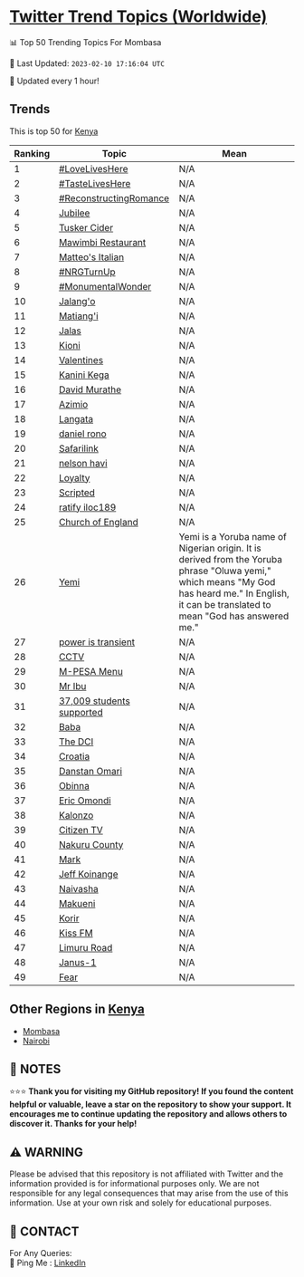 [Twitter Trend Topics (Worldwide)](https://github.com/ErcinDedeoglu/Twitter-Trend-Topics)
==========


📊 Top 50 Trending Topics For Mombasa

📆 Last Updated: `2023-02-10 17:16:04 UTC`

🔧 Updated every 1 hour!


## Trends

This is top 50 for [Kenya](</Kenya>)

| Ranking | Topic | Mean |
| ------- | ------------ | ------------ |
| 1 | [#LoveLivesHere](http://twitter.com/search?q=%23LoveLivesHere) | N/A |
| 2 | [#TasteLivesHere](http://twitter.com/search?q=%23TasteLivesHere) | N/A |
| 3 | [#ReconstructingRomance](http://twitter.com/search?q=%23ReconstructingRomance) | N/A |
| 4 | [Jubilee](http://twitter.com/search?q=Jubilee) | N/A |
| 5 | [Tusker Cider](http://twitter.com/search?q=Tusker+Cider) | N/A |
| 6 | [Mawimbi Restaurant](http://twitter.com/search?q=Mawimbi+Restaurant) | N/A |
| 7 | [Matteo's Italian](http://twitter.com/search?q=Matteo%27s+Italian) | N/A |
| 8 | [#NRGTurnUp](http://twitter.com/search?q=%23NRGTurnUp) | N/A |
| 9 | [#MonumentalWonder](http://twitter.com/search?q=%23MonumentalWonder) | N/A |
| 10 | [Jalang'o](http://twitter.com/search?q=Jalang%27o) | N/A |
| 11 | [Matiang'i](http://twitter.com/search?q=Matiang%27i) | N/A |
| 12 | [Jalas](http://twitter.com/search?q=Jalas) | N/A |
| 13 | [Kioni](http://twitter.com/search?q=Kioni) | N/A |
| 14 | [Valentines](http://twitter.com/search?q=Valentines) | N/A |
| 15 | [Kanini Kega](http://twitter.com/search?q=Kanini+Kega) | N/A |
| 16 | [David Murathe](http://twitter.com/search?q=David+Murathe) | N/A |
| 17 | [Azimio](http://twitter.com/search?q=Azimio) | N/A |
| 18 | [Langata](http://twitter.com/search?q=Langata) | N/A |
| 19 | [daniel rono](http://twitter.com/search?q=daniel+rono) | N/A |
| 20 | [Safarilink](http://twitter.com/search?q=Safarilink) | N/A |
| 21 | [nelson havi](http://twitter.com/search?q=nelson+havi) | N/A |
| 22 | [Loyalty](http://twitter.com/search?q=Loyalty) | N/A |
| 23 | [Scripted](http://twitter.com/search?q=Scripted) | N/A |
| 24 | [ratify  iloc189](http://twitter.com/search?q=ratify++iloc189) | N/A |
| 25 | [Church of England](http://twitter.com/search?q=Church+of+England) | N/A |
| 26 | [Yemi](http://twitter.com/search?q=Yemi) | Yemi is a Yoruba name of Nigerian origin. It is derived from the Yoruba phrase "Oluwa yemi," which means "My God has heard me." In English, it can be translated to mean "God has answered me." |
| 27 | [power is transient](http://twitter.com/search?q=power+is+transient) | N/A |
| 28 | [CCTV](http://twitter.com/search?q=CCTV) | N/A |
| 29 | [M-PESA Menu](http://twitter.com/search?q=M-PESA+Menu) | N/A |
| 30 | [Mr Ibu](http://twitter.com/search?q=Mr+Ibu) | N/A |
| 31 | [37,009 students supported](http://twitter.com/search?q=37%2c009+students+supported) | N/A |
| 32 | [Baba](http://twitter.com/search?q=Baba) | N/A |
| 33 | [The DCI](http://twitter.com/search?q=The+DCI) | N/A |
| 34 | [Croatia](http://twitter.com/search?q=Croatia) | N/A |
| 35 | [Danstan Omari](http://twitter.com/search?q=Danstan+Omari) | N/A |
| 36 | [Obinna](http://twitter.com/search?q=Obinna) | N/A |
| 37 | [Eric Omondi](http://twitter.com/search?q=Eric+Omondi) | N/A |
| 38 | [Kalonzo](http://twitter.com/search?q=Kalonzo) | N/A |
| 39 | [Citizen TV](http://twitter.com/search?q=Citizen+TV) | N/A |
| 40 | [Nakuru County](http://twitter.com/search?q=Nakuru+County) | N/A |
| 41 | [Mark](http://twitter.com/search?q=Mark) | N/A |
| 42 | [Jeff Koinange](http://twitter.com/search?q=Jeff+Koinange) | N/A |
| 43 | [Naivasha](http://twitter.com/search?q=Naivasha) | N/A |
| 44 | [Makueni](http://twitter.com/search?q=Makueni) | N/A |
| 45 | [Korir](http://twitter.com/search?q=Korir) | N/A |
| 46 | [Kiss FM](http://twitter.com/search?q=Kiss+FM) | N/A |
| 47 | [Limuru Road](http://twitter.com/search?q=Limuru+Road) | N/A |
| 48 | [Janus-1](http://twitter.com/search?q=Janus-1) | N/A |
| 49 | [Fear](http://twitter.com/search?q=Fear) | N/A |



## Other Regions in [Kenya](</Kenya>)

* [Mombasa](</Kenya/Mombasa.md>)
* [Nairobi](</Kenya/Nairobi.md>)



## 📝 NOTES

⭐⭐⭐ **Thank you for visiting my GitHub repository! If you found the content helpful or valuable, leave a star on the repository to show your support. It encourages me to continue updating the repository and allows others to discover it. Thanks for your help!**


## ⚠️ WARNING

Please be advised that this repository is not affiliated with Twitter and the information provided is for informational purposes only. We are not responsible for any legal consequences that may arise from the use of this information. Use at your own risk and solely for educational purposes.


## 📨 CONTACT

 For Any Queries:  
            🏓 Ping Me : [LinkedIn](https://www.linkedin.com/in/ercindedeoglu/)
